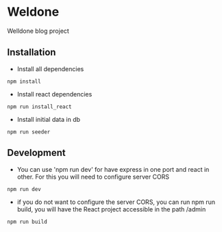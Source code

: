 # Weldone

Welldone blog project

## Installation

- Install all dependencies

```
npm install
```

- Install react dependencies
```
npm run install_react
```

- Install initial data in db

```
npm run seeder
```

## Development

- You can use 'npm run dev' for have express in one port and react in other. For this you will need to configure server CORS
```
npm run dev
```

- if you do not want to configure the server CORS, you can run npm run build, you will have the React project accessible in the path /admin
```
npm run build
```
